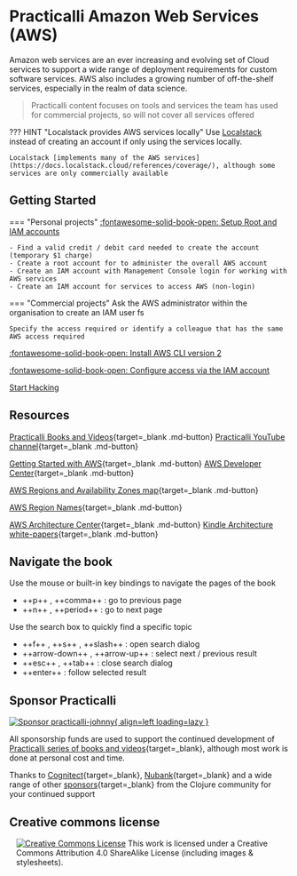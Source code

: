 # Practicalli Amazon Web Services (AWS)

Amazon web services are an ever increasing and evolving set of Cloud services to support a wide range of deployment requirements for custom software services.  AWS also includes a growing number of off-the-shelf services, especially in the realm of data science.

> Practicalli content focuses on tools and services the team has used for commercial projects, so will not cover all services offered

??? HINT "Localstack provides AWS services locally"
    Use [Localstack](https://docs.localstack.cloud/getting-started) instead of creating an account if only using the services locally.

    Localstack [implements many of the AWS services](https://docs.localstack.cloud/references/coverage/), although some services are only commercially available


## Getting Started

=== "Personal projects"
    [:fontawesome-solid-book-open: Setup Root and IAM accounts](accounts/)

    - Find a valid credit / debit card needed to create the account (temporary $1 charge)
    - Create a root account for to administer the overall AWS account
    - Create an IAM account with Management Console login for working with AWS services
    - Create an IAM account for services to access AWS (non-login)

=== "Commercial projects"
    Ask the AWS administrator within the organisation to create an IAM user fs

    Specify the access required or identify a colleague that has the same AWS access required

[:fontawesome-solid-book-open: Install AWS CLI version 2](/amazon-web-services/tools/aws-cli/)

[:fontawesome-solid-book-open: Configure access via the IAM account](/amazon-web-services/tools/aws-cli/#create-local-configuration)

[Start Hacking](clojure/)


## Resources

[Practicalli Books and Videos](https://practical.li){target=_blank .md-button}
[Practicalli YouTube channel](https://youtube.co/practicalli){target=_blank .md-button}

[Getting Started with AWS](https://aws.amazon.com/getting-started/){target=_blank .md-button}
[AWS Developer Center](https://aws.amazon.com/developer/){target=_blank .md-button}

[AWS Regions and Availability Zones map](https://aws.amazon.com/about-aws/global-infrastructure/regions_az/){target=_blank .md-button}

[AWS Region Names](https://docs.aws.amazon.com/AWSEC2/latest/UserGuide/using-regions-availability-zones.html#concepts-available-regions){target=_blank .md-button}

[AWS Architecture Center](https://aws.amazon.com/architecture/){target=_blank .md-button}
[Kindle Architecture white-papers](https://www.amazon.co.uk/s?i=digital-text&rh=p_27%3AAmazon+Web+Services){target=_blank .md-button}


## Navigate the book

Use the mouse or built-in key bindings to navigate the pages of the book

- ++p++ , ++comma++ : go to previous page
- ++n++ , ++period++ : go to next page

Use the search box to quickly find a specific topic

- ++f++ , ++s++ , ++slash++ : open search dialog
- ++arrow-down++ , ++arrow-up++ : select next / previous result
- ++esc++ , ++tab++ : close search dialog
- ++enter++ : follow selected result


## Sponsor Practicalli

[![Sponsor practicalli-johnny](https://raw.githubusercontent.com/practicalli/graphic-design/live/buttons/practicalli-github-sponsors-button.png){ align=left loading=lazy }](https://github.com/sponsors/practicalli-johnny/)

All sponsorship funds are used to support the continued development of [Practicalli series of books and videos](https://practical.li/){target=_blank}, although most work is done at personal cost and time.

Thanks to [Cognitect](https://www.cognitect.com/){target=_blank}, [Nubank](https://nubank.com.br/){target=_blank} and a wide range of other [sponsors](https://github.com/sponsors/practicalli-johnny#sponsors){target=_blank} from the Clojure community for your continued support


## Creative commons license

<div style="width:95%; margin:auto;">
  <a rel="license" href="http://creativecommons.org/licenses/by-sa/4.0/"><img alt="Creative Commons License" style="border-width:0" src="https://i.creativecommons.org/l/by-sa/4.0/88x31.png" /></a>
  This work is licensed under a Creative Commons Attribution 4.0 ShareAlike License (including images & stylesheets).
</div>
